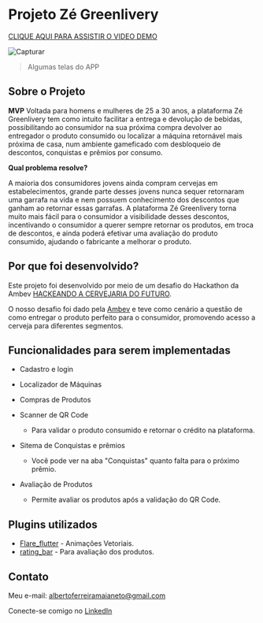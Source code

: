 # Projeto Zé Greenlivery

[CLIQUE AQUI PARA ASSISTIR O VIDEO DEMO](https://youtu.be/IQtu0IvC4eE)

![Capturar](https://user-images.githubusercontent.com/61087112/102036121-d0148700-3da0-11eb-9c16-5e85f130ed3e.jpg)
>Algumas telas do APP

## Sobre o Projeto

**MVP**
Voltada para homens e mulheres de 25 a 30 anos, a plataforma Zé Greenlivery tem como intuito
facilitar a entrega e devolução de bebidas, possibilitando ao consumidor na sua próxima compra
devolver ao entregador o produto consumido ou localizar a máquina retornável mais próxima de casa,
num ambiente gameficado com desbloqueio de descontos, conquistas e prêmios por consumo.

**Qual problema resolve?**

A maioria dos consumidores jovens ainda compram cervejas em estabelecimentos, grande parte
desses jovens nunca sequer retornaram uma garrafa na vida e nem possuem conhecimento dos descontos
que ganham ao retornar essas garrafas. A plataforma Zé Greenlivery torna muito mais fácil para o consumidor
a visibilidade desses descontos, incentivando o consumidor a querer sempre retornar os produtos,
em troca de descontos, e ainda poderá efetivar uma avaliação do produto consumido, ajudando o fabricante
a melhorar o produto.

## Por que foi desenvolvido?

Este projeto foi desenvolvido por meio de um desafio do Hackathon da Ambev [HACKEANDO A CERVEJARIA DO FUTURO](https://www.hackacervejariadofuturo.com.br/).

O nosso desafio foi dado pela [Ambev](https://www.ambev.com.br/) e teve como cenário a questão
de como entregar o produto perfeito para o consumidor, promovendo acesso a cerveja para diferentes segmentos.


## Funcionalidades para serem implementadas

 - Cadastro e login
 
 - Localizador de Máquinas
 
 - Compras de Produtos
 
 - Scanner de QR Code

    - Para validar o produto consumido e retornar o crédito na plataforma.
 
 - Sitema de Conquistas e prêmios
    
    - Você pode ver na aba "Conquistas" quanto falta para o próximo prêmio.
 
 - Avaliação de Produtos
    
    - Permite avaliar os produtos após a validação do QR Code.
 
## Plugins utilizados
 
 - [Flare_flutter](https://pub.dev/packages/flare_flutter) - Animações Vetoriais.
 - [rating_bar](https://pub.dev/packages/rating_bar/) - Para avaliação dos produtos.
  
## Contato
 
Meu e-mail: albertoferreiramaianeto@gmail.com

Conecte-se comigo no [LinkedIn](https://www.linkedin.com/in/alberto-ferreira-maia-neto-045356a3/)
